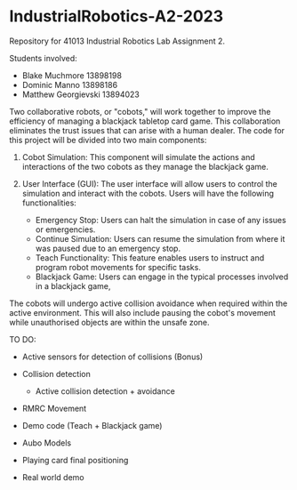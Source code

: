# IndustrialRobotics-A2-2023
Repository for 41013 Industrial Robotics Lab Assignment 2.

Students involved:
- Blake Muchmore 13898198
- Dominic Manno 13898186
- Matthew Georgievski 13894023

Two collaborative robots, or "cobots," will work together to improve the efficiency of managing a blackjack tabletop card game. 
This collaboration eliminates the trust issues that can arise with a human dealer. 
The code for this project will be divided into two main components:

1. Cobot Simulation: This component will simulate the actions and interactions of the two cobots as they manage the blackjack game.

2. User Interface (GUI): The user interface will allow users to control the simulation and interact with the cobots. 
Users will have the following functionalities:

    - Emergency Stop: Users can halt the simulation in case of any issues or emergencies.
    - Continue Simulation: Users can resume the simulation from where it was paused due to an emergency stop.
    - Teach Functionality: This feature enables users to instruct and program robot movements for specific tasks.
    - Blackjack Game: Users can engage in the typical processes involved in a blackjack game,

The cobots will undergo active collision avoidance when required within the active environment.
This will also include pausing the cobot's movement while unauthorised objects are within the unsafe zone.

TO DO:
- Active sensors for detection of collisions (Bonus)

- Collision detection
	- Active collision detection + avoidance
- RMRC Movement
- Demo code (Teach + Blackjack game)

- Aubo Models
- Playing card final positioning
- Real world demo
